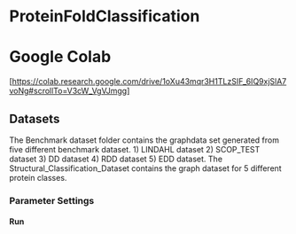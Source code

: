 # ProteinFoldClassification
# Google Colab

[https://colab.research.google.com/drive/1oXu43mqr3H1TLzSIF_6IQ9xjSlA7voNg#scrollTo=V3cW_VgVJmgg]
## Datasets
The Benchmark dataset folder contains the graphdata set generated from five different benchmark dataset. 1) LINDAHL dataset 2) SCOP_TEST dataset 3) DD dataset 4) RDD dataset 5) EDD dataset. The Structural_Classification_Dataset contains the graph dataset for 5 different protein classes.
### Parameter Settings
#### Run


